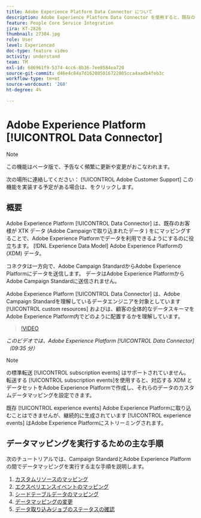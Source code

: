```yaml
---
title: Adobe Experience Platform Data Connector について
description: Adobe Experience Platform Data Connector を使用すると、既存のお客様は、XTK データ（Campaign で取り込んだデータ）をAdobe Experience Platformの Experience Data Model(XDM) データにマッピングすることで、Adobe Experience Platformでデータを利用できるようになります。
feature: People Core Service Integration
jira: KT-2826
thumbnail: 27304.jpg
role: User
level: Experienced
doc-type: feature video
activity: understand
team: TM
exl-id: 686961f9-5374-4cc6-8b36-7ee0584ea720
source-git-commit: d46e4c84a7d162085016722005cca4aadb4feb3c
workflow-type: tm+mt
source-wordcount: '268'
ht-degree: 4%

---
```


# Adobe Experience Platform [!UICONTROL Data Connector]

>[!NOTE]
>
>この機能はベータ版で、予告なく頻繁に更新や変更がおこなわれます。
>
>次の場所に連絡してください： [!UICONTROL Adobe Customer Support] この機能を実装する予定がある場合は、をクリックします。

## 概要

Adobe Experience Platform [!UICONTROL Data Connector] は、既存のお客様が XTK データ (Adobe Campaignで取り込まれたデータ ) をにマッピングすることで、Adobe Experience Platformでデータを利用できるようにするのに役立ちます。 [!DNL Experience Data Model] Adobe Experience Platformの (XDM) データ。

コネクタは一方向で、Adobe Campaign StandardからAdobe Experience Platformにデータを送信します。 データはAdobe Experience PlatformからAdobe Campaign Standardに送信されません。

Adobe Experience Platform [!UICONTROL Data Connector] は、Adobe Campaign Standardを理解しているデータエンジニアを対象としています [!UICONTROL custom resources] およびは、顧客の全体的なデータスキーマをAdobe Experience Platform内でどのように配置するかを理解しています。

>[!VIDEO](https://video.tv.adobe.com/v/27304?quality=12&learn=on)

*このビデオでは、Adobe Experience Platform [!UICONTROL Data Connector] （09:35 分）*

>[!NOTE]
>
>の標準転送 [!UICONTROL subscription events] はサポートされていません。 転送する [!UICONTROL subscription events]を使用すると、対応する XDM とデータセットをAdobe Experience Platformで作成し、それらのデータのカスタムデータマッピングを設定できます。
>
>既存 [!UICONTROL experience events] Adobe Experience Platformに取り込むことはできませんが、継続的に生成されています [!UICONTROL experience events] はAdobe Experience Platformにストリーミングされます。

## データマッピングを実行するための主な手順

次のチュートリアルでは、Campaign StandardとAdobe Experience Platformの間でデータマッピングを実行する主な手順を説明します。

1. [カスタムリソースのマッピング](/help/administrating/adobe-experience-platform-data-connector/mapping-custom-resources.md)
2. [エクスペリエンスイベントのマッピング](/help/administrating/adobe-experience-platform-data-connector/mapping-experience-events.md)
3. [シードテーブルデータのマッピング](/help/administrating/adobe-experience-platform-data-connector/mapping-seed-table-data.md)
4. [データマッピングの変更](/help/administrating/adobe-experience-platform-data-connector/modifying-data-mapping.md)
5. [データ取り込みジョブのステータスの確認](/help/administrating/adobe-experience-platform-data-connector/checking-status-of-data-ingestion-jobs.md)

